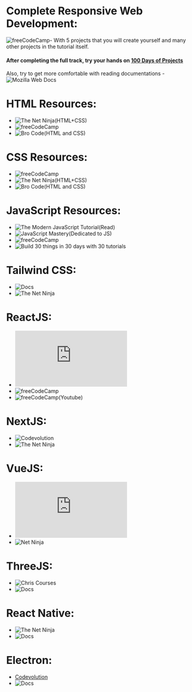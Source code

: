 # Complete Responsive Web Development:
![freeCodeCamp](https://www.freecodecamp.org/learn/2022/responsive-web-design/)- With 5 projects that you will create yourself and many other projects in the tutorial itself.

<h4>After completing the full track, try your hands on <a href="https://codedamn.com/100-days-of-projects">100 Days of Projects</a></h4>

 Also, try to get more comfortable with reading documentations - ![Mozilla Web Docs](https://developer.mozilla.org/en-US/)

# HTML Resources:
- ![The Net Ninja(HTML+CSS)](https://youtube.com/playlist?list=PL4cUxeGkcC9ivBf_eKCPIAYXWzLlPAm6G)
- ![freeCodeCamp](https://www.youtube.com/watch?v=kUMe1FH4CHE)
- ![Bro Code(HTML and CSS)](https://youtu.be/cyuzt1Dp8X8)

# CSS Resources:
- ![freeCodeCamp](https://www.youtube.com/watch?v=1Rs2ND1ryYc)
- ![The Net Ninja(HTML+CSS)](https://youtube.com/playlist?list=PL4cUxeGkcC9ivBf_eKCPIAYXWzLlPAm6G)
- ![Bro Code(HTML and CSS)](https://youtu.be/cyuzt1Dp8X8)

# JavaScript Resources:
- ![The Modern JavaScript Tutorial(Read)](https://javascript.info/)
- ![JavaScript Mastery(Dedicated to JS)](https://www.youtube.com/c/JavaScriptMastery)
- ![freeCodeCamp](https://www.freecodecamp.org/learn/javascript-algorithms-and-data-structures/)
- ![Build 30 things in 30 days with 30 tutorials](https://javascript30.com/)

# Tailwind CSS:
- ![Docs](https://tailwindcss.com/docs/installation)
- ![The Net Ninja](https://www.youtube.com/playlist?list=PL4cUxeGkcC9gpXORlEHjc5bgnIi5HEGhw)

# ReactJS:
- ![Docs](https://reactjs.org/docs/getting-started.html)
- ![freeCodeCamp](https://www.freecodecamp.org/learn/front-end-development-libraries/#react)
- ![freeCodeCamp(Youtube)](https://www.youtube.com/watch?v=bMknfKXIFA8&feature=youtu.be)

# NextJS:
- ![Codevolution](https://www.youtube.com/playlist?list=PLC3y8-rFHvwgC9mj0qv972IO5DmD-H0ZH)
- ![The Net Ninja](https://www.youtube.com/playlist?list=PL4cUxeGkcC9g9gP2onazU5-2M-AzA8eBw)

# VueJS:
- ![Docs](https://v2.vuejs.org/v2/guide/installation.html?redirect=true)
- ![Net Ninja](https://www.youtube.com/playlist?list=PL4cUxeGkcC9hYYGbV60Vq3IXYNfDk8At1)

# ThreeJS:
- ![Chris Courses](https://www.youtube.com/watch?v=YK1Sw_hnm58)
- ![Docs](https://threejs.org/docs/)

# React Native:
- ![The Net Ninja](https://www.youtube.com/playlist?list=PL4cUxeGkcC9ixPU-QkScoRBVxtPPzVjrQ)
- ![Docs](https://reactnative.dev/docs/tutorial)
# Electron:
- [Codevolution](https://www.youtube.com/playlist?list=PLC3y8-rFHvwiCJD3WrAFUrIMkGVDE0uqW)
- ![Docs](https://www.electronjs.org/docs/latest)
